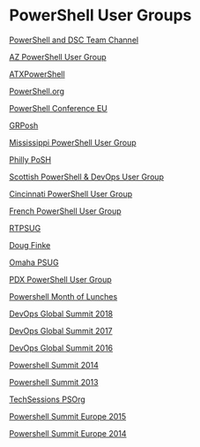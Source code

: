 ﻿# PowerShell User Groups


[PowerShell and DSC Team Channel](https://www.youtube.com/channel/UCMhQH-yJlr4_XHkwNunfMog)

[AZ PowerShell User Group](https://www.youtube.com/channel/UC3RiZUhPQH9cANYnECWrbFA)

[ATXPowerShell](https://www.youtube.com/channel/UChN0jsc6e02jAh9p9rmR_Iw)

[PowerShell.org](https://www.youtube.com/channel/UCqIw7UUwC5fUBFXYX68aMrQ)

[PowerShell Conference EU](https://www.youtube.com/channel/UCxgrI58XiKnDDByjhRJs5fg)

[GRPosh](https://www.youtube.com/channel/UCb9jg2gj9alnFVCXuRuEVaA)

[Mississippi PowerShell User Group](https://www.youtube.com/channel/UC7Eje7Fw3rYW3wpoyli492g)

[Philly PoSH](https://www.youtube.com/channel/UCAc_ow5FIJtRpvew__9Iqzg)

[Scottish PowerShell & DevOps User Group](https://www.youtube.com/channel/UC2vfwHkee-WPqVreJZzzNIA)

[Cincinnati PowerShell User Group](https://www.youtube.com/channel/UCbmgsFhEEGQcLKIMrClFHLg)

[French PowerShell User Group](https://www.youtube.com/channel/UCyxicOKZNm_u1opF_xAYfDA)

[RTPSUG](https://www.youtube.com/channel/UCiTuB6HZiupE8CJ71vkMFnA)

[Doug Finke](https://www.youtube.com/results?search_query=PL5uoqS92stXioZw-u-ze_NtvSo0k0K0kq )

[Omaha PSUG](https://www.youtube.com/channel/UCxO2RaP2ubFQYhJUC8jKdVQ)

[PDX PowerShell User Group](https://www.youtube.com/channel/UCaLRsNTXI-cLLIvi3apLcSw)

[Powershell Month of Lunches](https://www.youtube.com/results?search_query=PL6D474E721138865A )

[DevOps Global Summit 2018](https://www.youtube.com/results?search_query=PLfeA8kIs7CocGXuezOoYtLRdnK9S_Mq3e )

[DevOps Global Summit 2017](https://www.youtube.com/results?search_query=PLfeA8kIs7CoeQRT1xwtH-I3cfDvm8rNlk )

[DevOps Global Summit 2016](https://www.youtube.com/results?search_query=PLfeA8kIs7Coc1Jn5hC4e_XgbFUaS5jY2i )

[Powershell Summit 2014](https://www.youtube.com/results?search_query=PLfeA8kIs7CoeDFBKqLcPz5eU1B2_F9MgM )

[Powershell Summit 2013](https://www.youtube.com/results?search_query=PLfeA8kIs7CofI5Im8xTvqkaNzr8fBT8Ql )

[TechSessions PSOrg](https://www.youtube.com/results?search_query=PLfeA8kIs7Cockjl15f_iEfm3_p2KJIoPZ )

[Powershell Summit Europe 2015](https://www.youtube.com/results?search_query=PLfeA8kIs7CodimM6hjMqE13xHTPQUB8Pf )

[Powershell Summit Europe 2014](https://www.youtube.com/results?search_query=PLfeA8kIs7Coehjg9cB6foPjBojLHYQGb_ )

